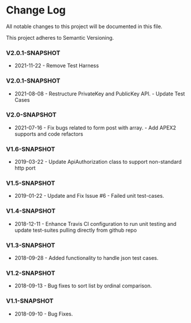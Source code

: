 # Change Log
All notable changes to this project will be documented in this file.

This project adheres to Semantic Versioning.

### V2.0.1-SNAPSHOT
+ 2021-11-22 - Remove Test Harness 


### V2.0.1-SNAPSHOT
+ 2021-08-08 - Restructure PrivateKey and PublicKey API.
             - Update Test Cases

### V2.0-SNAPSHOT
+ 2021-07-16 - Fix bugs related to form post with array.
             - Add APEX2 supports and code refactors

### V1.6-SNAPSHOT
+ 2019-03-22 - Update ApiAuthorization class to support non-standard http port

### V1.5-SNAPSHOT
+ 2019-01-22 - Update and Fix Issue #6 - Failed unit test-cases.

### V1.4-SNAPSHOT
+ 2018-12-11 - Enhance Travis CI configuration to run unit testing and update test-suites pulling directly from github repo

### V1.3-SNAPSHOT
+ 2018-09-28 - Added functionality to handle json test cases.

### V1.2-SNAPSHOT
+ 2018-09-13 - Bug fixes to sort list by ordinal comparison.

### V1.1-SNAPSHOT
+ 2018-09-10 - Bug Fixes.

